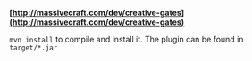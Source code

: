 <b>[http://massivecraft.com/dev/creative-gates](http://massivecraft.com/dev/creative-gates)</b>

`mvn install` to compile and install it. The plugin can be found in `target/*.jar`
